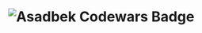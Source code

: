 # <img src="https://www.codewars.com/users/Acadbek%20Alpha/badges/large" alt="Asadbek Codewars Badge">
